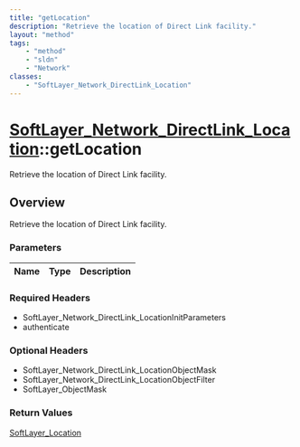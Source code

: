 ```yaml
---
title: "getLocation"
description: "Retrieve the location of Direct Link facility."
layout: "method"
tags:
    - "method"
    - "sldn"
    - "Network"
classes:
    - "SoftLayer_Network_DirectLink_Location"
---
```

# [SoftLayer_Network_DirectLink_Location](/reference/services/SoftLayer_Network_DirectLink_Location)::getLocation

Retrieve the location of Direct Link facility.


## Overview 
Retrieve the location of Direct Link facility.

### Parameters 
|Name | Type | Description |
| --- | --- | --- |


### Required Headers
* SoftLayer_Network_DirectLink_LocationInitParameters
* authenticate

### Optional Headers
* SoftLayer_Network_DirectLink_LocationObjectMask
* SoftLayer_Network_DirectLink_LocationObjectFilter
* SoftLayer_ObjectMask

### Return Values
<a href='/reference/datatypes/SoftLayer_Location'>SoftLayer_Location </a>

